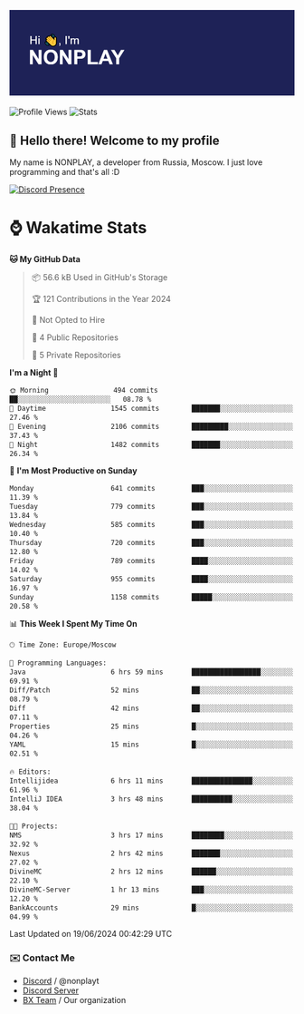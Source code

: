 ![Discord Presence](./header.png)
<br></br>
![Profile Views](https://komarev.com/ghpvc/?username=NONPLAYT&color=blue&style=for-the-badge)
![Stats](https://img.shields.io/badge/0%25-OPTIMIZED-orange?style=for-the-badge)


## :wave: Hello there! Welcome to my profile

My name is NONPLAY, a developer from Russia, Moscow. I just love programming and that's all :D

[![Discord Presence](https://lanyard.cnrad.dev/api/597087584090587177?showDisplayName=true)](https://discord.com/users/597087584090587177) 

# ⌚ Wakatime Stats

<!--START_SECTION:waka-->
**🐱 My GitHub Data** 

> 📦 56.6 kB Used in GitHub's Storage 
 > 
> 🏆 121 Contributions in the Year 2024
 > 
> 🚫 Not Opted to Hire
 > 
> 📜 4 Public Repositories 
 > 
> 🔑 5 Private Repositories 
 > 
**I'm a Night 🦉** 

```text
🌞 Morning                494 commits         ██░░░░░░░░░░░░░░░░░░░░░░░   08.78 % 
🌆 Daytime                1545 commits        ███████░░░░░░░░░░░░░░░░░░   27.46 % 
🌃 Evening                2106 commits        █████████░░░░░░░░░░░░░░░░   37.43 % 
🌙 Night                  1482 commits        ███████░░░░░░░░░░░░░░░░░░   26.34 % 
```
📅 **I'm Most Productive on Sunday** 

```text
Monday                   641 commits         ███░░░░░░░░░░░░░░░░░░░░░░   11.39 % 
Tuesday                  779 commits         ███░░░░░░░░░░░░░░░░░░░░░░   13.84 % 
Wednesday                585 commits         ███░░░░░░░░░░░░░░░░░░░░░░   10.40 % 
Thursday                 720 commits         ███░░░░░░░░░░░░░░░░░░░░░░   12.80 % 
Friday                   789 commits         ████░░░░░░░░░░░░░░░░░░░░░   14.02 % 
Saturday                 955 commits         ████░░░░░░░░░░░░░░░░░░░░░   16.97 % 
Sunday                   1158 commits        █████░░░░░░░░░░░░░░░░░░░░   20.58 % 
```


📊 **This Week I Spent My Time On** 

```text
🕑︎ Time Zone: Europe/Moscow

💬 Programming Languages: 
Java                     6 hrs 59 mins       █████████████████░░░░░░░░   69.91 % 
Diff/Patch               52 mins             ██░░░░░░░░░░░░░░░░░░░░░░░   08.79 % 
Diff                     42 mins             ██░░░░░░░░░░░░░░░░░░░░░░░   07.11 % 
Properties               25 mins             █░░░░░░░░░░░░░░░░░░░░░░░░   04.26 % 
YAML                     15 mins             █░░░░░░░░░░░░░░░░░░░░░░░░   02.51 % 

🔥 Editors: 
Intellijidea             6 hrs 11 mins       ███████████████░░░░░░░░░░   61.96 % 
IntelliJ IDEA            3 hrs 48 mins       ██████████░░░░░░░░░░░░░░░   38.04 % 

🐱‍💻 Projects: 
NMS                      3 hrs 17 mins       ████████░░░░░░░░░░░░░░░░░   32.92 % 
Nexus                    2 hrs 42 mins       ███████░░░░░░░░░░░░░░░░░░   27.02 % 
DivineMC                 2 hrs 12 mins       ██████░░░░░░░░░░░░░░░░░░░   22.10 % 
DivineMC-Server          1 hr 13 mins        ███░░░░░░░░░░░░░░░░░░░░░░   12.20 % 
BankAccounts             29 mins             █░░░░░░░░░░░░░░░░░░░░░░░░   04.99 % 
```


 Last Updated on 19/06/2024 00:42:29 UTC
<!--END_SECTION:waka-->

### ✉️ Contact Me

- [Discord](https://discord.com/users/597087584090587177) / @nonplayt
- [Discord Server](https://discord.gg/p7cxhw7E2M)
- [BX Team](https://github.com/BX-Team) / Our organization

